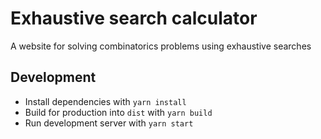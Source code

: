 # Exhaustive search calculator

A website for solving combinatorics problems using exhaustive searches

## Development

- Install dependencies with `yarn install`
- Build for production into `dist` with `yarn build`
- Run development server with `yarn start`
